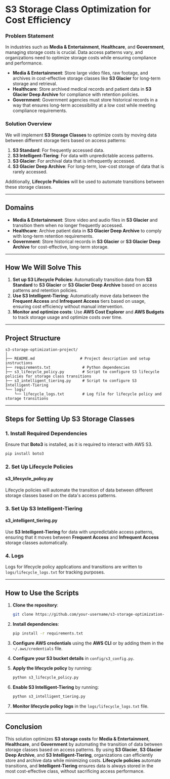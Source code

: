 # **S3 Storage Class Optimization for Cost Efficiency**

### **Problem Statement**

In industries such as **Media & Entertainment**, **Healthcare**, and **Government**, managing storage costs is crucial. Data access patterns vary, and organizations need to optimize storage costs while ensuring compliance and performance. 

- **Media & Entertainment**: Store large video files, raw footage, and archives in cost-effective storage classes like **S3 Glacier** for long-term storage and retrieval.
- **Healthcare**: Store archived medical records and patient data in **S3 Glacier Deep Archive** for compliance with retention policies.
- **Government**: Government agencies must store historical records in a way that ensures long-term accessibility at a low cost while meeting compliance requirements.

### **Solution Overview**

We will implement **S3 Storage Classes** to optimize costs by moving data between different storage tiers based on access patterns:
1. **S3 Standard**: For frequently accessed data.
2. **S3 Intelligent-Tiering**: For data with unpredictable access patterns.
3. **S3 Glacier**: For archival data that is infrequently accessed.
4. **S3 Glacier Deep Archive**: For long-term, low-cost storage of data that is rarely accessed.

Additionally, **Lifecycle Policies** will be used to automate transitions between these storage classes.

---

## **Domains**

- **Media & Entertainment**: Store video and audio files in **S3 Glacier** and transition them when no longer frequently accessed.
- **Healthcare**: Archive patient data in **S3 Glacier Deep Archive** to comply with long-term retention requirements.
- **Government**: Store historical records in **S3 Glacier** or **S3 Glacier Deep Archive** for cost-effective, long-term storage.

---

  ## **How We Will Solve This**

1. **Set up S3 Lifecycle Policies**: Automatically transition data from **S3 Standard** to **S3 Glacier** or **S3 Glacier Deep Archive** based on access patterns and retention policies.
2. **Use S3 Intelligent-Tiering**: Automatically move data between the **Frequent Access** and **Infrequent Access** tiers based on usage, ensuring cost efficiency without manual intervention.
3. **Monitor and optimize costs**: Use **AWS Cost Explorer** and **AWS Budgets** to track storage usage and optimize costs over time.

---

## **Project Structure**

```plaintext
s3-storage-optimization-project/
│
├── README.md                    # Project description and setup instructions
├── requirements.txt              # Python dependencies
├── s3_lifecycle_policy.py        # Script to configure S3 lifecycle policies for storage class transitions
├── s3_intelligent_tiering.py     # Script to configure S3 Intelligent-Tiering
└── logs/
    └── lifecycle_logs.txt        # Log file for lifecycle policy and storage transitions
```

---

## **Steps for Setting Up S3 Storage Classes**

### **1. Install Required Dependencies**

Ensure that **Boto3** is installed, as it is required to interact with AWS S3.

```bash
pip install boto3
```

### **2. Set Up Lifecycle Policies**


#### **s3_lifecycle_policy.py**

Lifecycle policies will automate the transition of data between different storage classes based on the data's access patterns.


### **3. Set Up S3 Intelligent-Tiering**


#### **s3_intelligent_tiering.py**

Use **S3 Intelligent-Tiering** for data with unpredictable access patterns, ensuring that it moves between **Frequent Access** and **Infrequent Access** storage classes automatically.


### **4. Logs**

Logs for lifecycle policy applications and transitions are written to `logs/lifecycle_logs.txt` for tracking purposes.

---

## **How to Use the Scripts**

1. **Clone the repository**:
   ```bash
   git clone https://github.com/your-username/s3-storage-optimization-project.git
   ```

2. **Install dependencies**:
   ```bash
   pip install -r requirements.txt
   ```

3. **Configure AWS credentials** using the **AWS CLI** or by adding them in the `~/.aws/credentials` file.

4. **Configure your S3 bucket details** in `config/s3_config.py`.

5. **Apply the lifecycle policy** by running:
   ```bash
   python s3_lifecycle_policy.py
   ```

6. **Enable S3 Intelligent-Tiering** by running:
   ```bash
   python s3_intelligent_tiering.py
   ```

7. **Monitor lifecycle policy logs** in the `logs/lifecycle_logs.txt` file.

---

## **Conclusion**

This solution optimizes **S3 storage costs** for **Media & Entertainment**, **Healthcare**, and **Government** by automating the transition of data between storage classes based on access patterns. By using **S3 Glacier**, **S3 Glacier Deep Archive**, and **S3 Intelligent-Tiering**, organizations can efficiently store and archive data while minimizing costs. **Lifecycle policies** automate transitions, and **Intelligent-Tiering** ensures data is always stored in the most cost-effective class, without sacrificing access performance.

